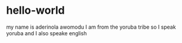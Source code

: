 # hello-world
my name is aderinola awomodu
I am from the yoruba tribe so I speak yoruba
and I also speake english

